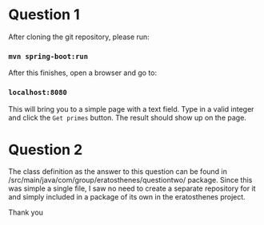 # Question 1

After cloning the git repository, please run:
### `mvn spring-boot:run`

After this finishes, open a browser and go to:
### `localhost:8080`

This will bring you to a simple page with a text field. Type in a valid integer and click the `Get primes` button.
The result should show up on the page.


# Question 2

The class definition as the answer to this question can be found in /src/main/java/com/group/eratosthenes/questiontwo/ package.
Since this was simple a single file, I saw no need to create a separate repository for it and simply included in a package of its own in the eratosthenes project.

Thank you
